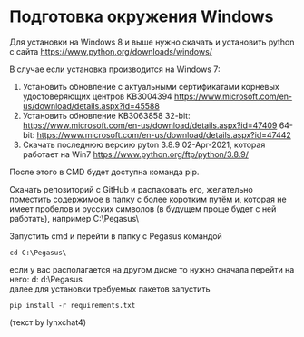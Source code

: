 # Подготовка окружения Windows

Для установки на Windows 8 и выше нужно скачать и установить python с сайта  https://www.python.org/downloads/windows/

В случае если установка производится на Windows 7:
1. Установить обновление с актуальными сертификатами корневых удостоверяющих центров KB3004394
https://www.microsoft.com/en-us/download/details.aspx?id=45588
2. Установить обновление KB3063858 
32-bit: https://www.microsoft.com/en-us/download/details.aspx?id=47409
64-bit: https://www.microsoft.com/en-us/download/details.aspx?id=47442
3. Скачать последнюю версию pyton 3.8.9  02-Apr-2021, которая работает на Win7 
https://www.python.org/ftp/python/3.8.9/

После этого в CMD будет доступна команда pip.

Скачать репозиторий с GitHub и распаковать его, желательно поместить содержимое в папку с более коротким путём и,
которая не имеет пробелов и русских символов (в будущем проще будет с ней работать), например C:\Pegasus\

Запустить cmd и перейти в папку с Pegasus командой
```
cd C:\Pegasus\
```
если у вас располагается на другом диске то нужно сначала перейти на него:
d:
d:\Pegasus\
далее для установки требуемых пакетов запустить
``` 
pip install -r requirements.txt
```

(текст by lynxchat4)